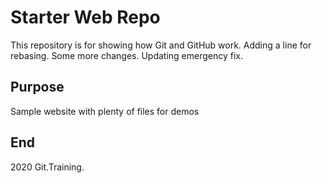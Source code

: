 # Starter Web Repo

This repository is for showing how Git and GitHub work. Adding a line for rebasing. Some more changes. Updating emergency fix.

## Purpose

Sample website with plenty of files for demos

## End

2020 Git.Training.
